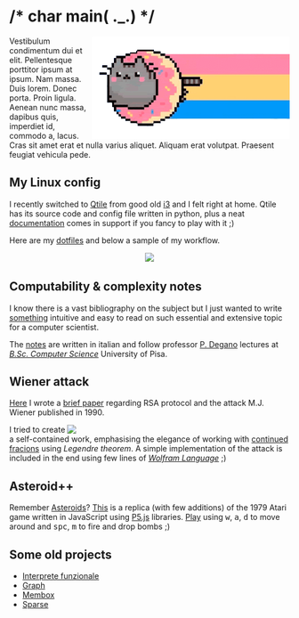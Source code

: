 # /* char main( ._.) */

<img align="right" src="donut_cat.gif">

Vestibulum condimentum dui et elit. Pellentesque porttitor ipsum at ipsum.
Nam massa. Duis lorem. Donec porta. Proin ligula. Aenean nunc massa, dapibus
quis, imperdiet id, commodo a, lacus. Cras sit amet erat et nulla varius
aliquet. Aliquam erat volutpat. Praesent feugiat vehicula pede.




## My Linux config

I recently switched to [Qtile](http://www.qtile.org/) from good old [i3](https://i3wm.org/) and I felt right at home. Qtile has its source code and config file written in python, plus a neat [documentation](http://docs.qtile.org/en/latest) comes in support if you fancy to play with it ;)

Here are my [dotfiles](https://github.com/MatteoGiorgi/dotfiles) and below a sample of my workflow.

<p align="center">
  <img src="qtile_demo.gif"/>
</p>




## Computability & complexity notes

I know there is a vast bibliography on the subject but I just wanted to write [something](https://github.com/MatteoGiorgi/computability_and_complexity) intuitive and easy to read on such essential and extensive topic for a computer scientist.

The [notes](https://nbviewer.jupyter.org/github/MatteoGiorgi/computability_and_complexity/blob/master/pp_tot.pdf) are written in italian and follow professor [P. Degano](http://pages.di.unipi.it/degano/) lectures at [*B.Sc. Computer Science*](https://didattica.di.unipi.it/en/undergraduate-programme-in-computer-science/) University of Pisa.




## Wiener attack

[Here](https://github.com/MatteoGiorgi/wiener_attack) I wrote a [brief paper](https://nbviewer.jupyter.org/github/MatteoGiorgi/Wiener-Attack/blob/master/wiener_attack.pdf) regarding RSA protocol and the attack M.J. Wiener published in 1990.

<img align="right" width="400" src="https://github.com/MatteoGiorgi/wiener_attack/blob/master/src/woodstock_and_snoopy.gif">

I tried to create a self-contained work, emphasising the elegance of working with [continued fracions](https://en.wikipedia.org/wiki/Continued_fraction) using *Legendre theorem*. A simple implementation of the attack is included in the end using few lines of [*Wolfram Language*](https://www.wolfram.com/language/) ;)




## Asteroid++

Remember [Asteroids](https://en.wikipedia.org/wiki/Asteroids_%28video_game%29)? [This](https://github.com/MatteoGiorgi/asteroids_plus_plus) is a replica (with few additions) of the 1979 Atari game written in JavaScript using [P5.js](https://p5js.org/) libraries. [Play](https://matteogiorgi.github.io/asteroids_plus_plus/) using <kbd>w</kbd>, <kbd>a</kbd>, <kbd>d</kbd> to move around and <kbd>spc</kbd>, <kbd>m</kbd> to fire and drop bombs ;)





## Some old projects

* [Interprete funzionale](https://github.com/MatteoGiorgi/interprete_funzionale)
* [Graph](https://github.com/MatteoGiorgi/graph)
* [Membox](https://github.com/MatteoGiorgi/membox)
* [Sparse](https://github.com/MatteoGiorgi/sparse)
